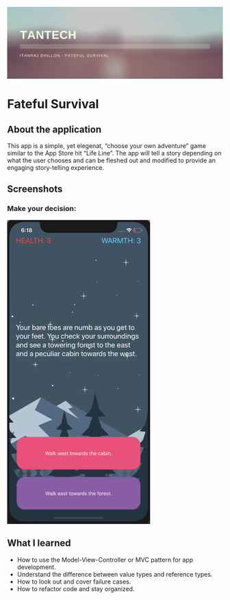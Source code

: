 
![](Documentation/tantech.png)

#  Fateful Survival
 

## About the application

This app is a simple, yet elegenat, “choose your own adventure” game similar to the App Store hit “Life Line”. The app will tell a story depending on what the user chooses and can be fleshed out and modified to provide an engaging story-telling experience.

## Screenshots

### Make your decision:


![](Documentation/ChoicePage.png)

## What I learned

* How to use the Model-View-Controller or MVC pattern for app development.
* Understand the difference between value types and reference types.
* How to look out and cover failure cases.
* How to refactor code and stay organized.


